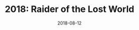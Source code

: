 ---
layout: inner
position: right
title: '2018: Raider of the Lost World'
date: 2018-08-12
categories: posts
tags: C++ SDL Game PixelArt Pathfinding Platformer
team_size: 2
roles: Programmer, Audio
contribution_url: 'nAn'
contribution:
 - Collision system
 - Pathfinding system
 - Brofiler Integration
 - Music and sound effects
 - Audio effects panning and attenuation in gameplay
 - GUI and entity systems developed with colleague

featured_image: '/img/posts/fantasy_brawl.gif'
featured_video: 'https://www.youtube.com/watch?v=BoTzxbeSZW8'
project_link: 'https://adrianfr99.github.io/Raider-of-the-Lost-World/'
button_icon: 'flask'
button_text: 'Visit Project'
lead_text: 'Raider of the Lost World is a 2D platformer built from scratch using C++ and SDL (Simple DirectMedia Layer).'
---